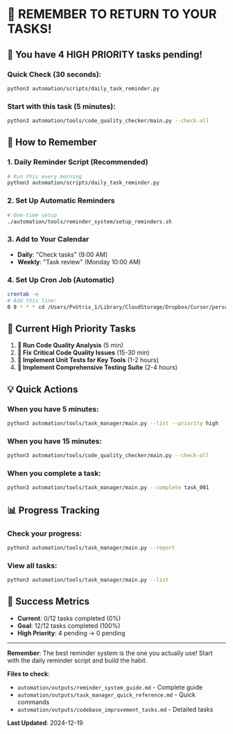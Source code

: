 # 🔔 REMEMBER TO RETURN TO YOUR TASKS!

## 🚨 **You have 4 HIGH PRIORITY tasks pending!**

### Quick Check (30 seconds):
```bash
python3 automation/scripts/daily_task_reminder.py
```

### Start with this task (5 minutes):
```bash
python3 automation/tools/code_quality_checker/main.py --check-all
```

## 📅 **How to Remember**

### 1. **Daily Reminder Script** (Recommended)
```bash
# Run this every morning
python3 automation/scripts/daily_task_reminder.py
```

### 2. **Set Up Automatic Reminders**
```bash
# One-time setup
./automation/tools/reminder_system/setup_reminders.sh
```

### 3. **Add to Your Calendar**
- **Daily**: "Check tasks" (9:00 AM)
- **Weekly**: "Task review" (Monday 10:00 AM)

### 4. **Set Up Cron Job** (Automatic)
```bash
crontab -e
# Add this line:
0 9 * * * cd /Users/PvUtrix_1/Library/CloudStorage/Dropbox/Cursor/personal-system && python3 automation/scripts/daily_task_reminder.py
```

## 🎯 **Current High Priority Tasks**

1. **🔴 Run Code Quality Analysis** (5 min)
2. **🔴 Fix Critical Code Quality Issues** (15-30 min)
3. **🔴 Implement Unit Tests for Key Tools** (1-2 hours)
4. **🔴 Implement Comprehensive Testing Suite** (2-4 hours)

## 💡 **Quick Actions**

### When you have 5 minutes:
```bash
python3 automation/tools/task_manager/main.py --list --priority high
```

### When you have 15 minutes:
```bash
python3 automation/tools/code_quality_checker/main.py --check-all
```

### When you complete a task:
```bash
python3 automation/tools/task_manager/main.py --complete task_001
```

## 📊 **Progress Tracking**

### Check your progress:
```bash
python3 automation/tools/task_manager/main.py --report
```

### View all tasks:
```bash
python3 automation/tools/task_manager/main.py --list
```

## 🎉 **Success Metrics**
- **Current**: 0/12 tasks completed (0%)
- **Goal**: 12/12 tasks completed (100%)
- **High Priority**: 4 pending → 0 pending

---

**Remember**: The best reminder system is the one you actually use! Start with the daily reminder script and build the habit.

**Files to check**:
- `automation/outputs/reminder_system_guide.md` - Complete guide
- `automation/outputs/task_manager_quick_reference.md` - Quick commands
- `automation/outputs/codebase_improvement_tasks.md` - Detailed tasks

**Last Updated**: 2024-12-19
